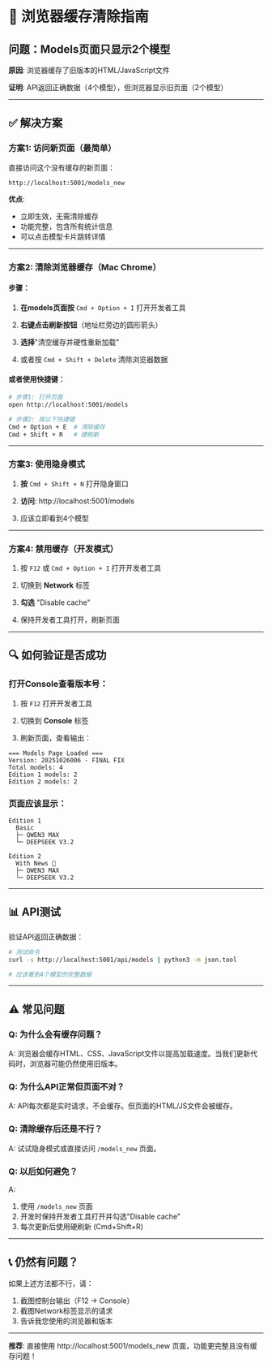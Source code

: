# 🔧 浏览器缓存清除指南

## 问题：Models页面只显示2个模型

**原因**: 浏览器缓存了旧版本的HTML/JavaScript文件

**证明**: API返回正确数据（4个模型），但浏览器显示旧页面（2个模型）

---

## ✅ 解决方案

### 方案1: 访问新页面（最简单）

直接访问这个没有缓存的新页面：

```
http://localhost:5001/models_new
```

**优点**:
- 立即生效，无需清除缓存
- 功能完整，包含所有统计信息
- 可以点击模型卡片跳转详情

---

### 方案2: 清除浏览器缓存（Mac Chrome）

#### 步骤：

1. **在models页面按** `Cmd + Option + I` 打开开发者工具

2. **右键点击刷新按钮**（地址栏旁边的圆形箭头）

3. **选择**"清空缓存并硬性重新加载"

4. 或者按 `Cmd + Shift + Delete` 清除浏览器数据

#### 或者使用快捷键：

```bash
# 步骤1: 打开页面
open http://localhost:5001/models

# 步骤2: 按以下快捷键
Cmd + Option + E  # 清除缓存
Cmd + Shift + R   # 硬刷新
```

---

### 方案3: 使用隐身模式

1. **按** `Cmd + Shift + N` 打开隐身窗口

2. **访问**: http://localhost:5001/models

3. 应该立即看到4个模型

---

### 方案4: 禁用缓存（开发模式）

1. 按 `F12` 或 `Cmd + Option + I` 打开开发者工具

2. 切换到 **Network** 标签

3. **勾选** "Disable cache"

4. 保持开发者工具打开，刷新页面

---

## 🔍 如何验证是否成功

### 打开Console查看版本号：

1. 按 `F12` 打开开发者工具

2. 切换到 **Console** 标签

3. 刷新页面，查看输出：

```
=== Models Page Loaded ===
Version: 20251026006 - FINAL FIX
Total models: 4
Edition 1 models: 2
Edition 2 models: 2
```

### 页面应该显示：

```
Edition 1
  Basic
  ├─ QWEN3 MAX
  └─ DEEPSEEK V3.2

Edition 2
  With News 📰
  ├─ QWEN3 MAX
  └─ DEEPSEEK V3.2
```

---

## 📊 API测试

验证API返回正确数据：

```bash
# 测试命令
curl -s http://localhost:5001/api/models | python3 -m json.tool

# 应该看到4个模型的完整数据
```

---

## ⚠️ 常见问题

### Q: 为什么会有缓存问题？

A: 浏览器会缓存HTML、CSS、JavaScript文件以提高加载速度。当我们更新代码时，浏览器可能仍然使用旧版本。

### Q: 为什么API正常但页面不对？

A: API每次都是实时请求，不会缓存。但页面的HTML/JS文件会被缓存。

### Q: 清除缓存后还是不行？

A: 试试隐身模式或直接访问 `/models_new` 页面。

### Q: 以后如何避免？

A: 
1. 使用 `/models_new` 页面
2. 开发时保持开发者工具打开并勾选"Disable cache"
3. 每次更新后使用硬刷新 (Cmd+Shift+R)

---

## 📞 仍然有问题？

如果上述方法都不行，请：

1. 截图控制台输出（F12 → Console）
2. 截图Network标签显示的请求
3. 告诉我您使用的浏览器和版本

---

**推荐**: 直接使用 http://localhost:5001/models_new 页面，功能更完整且没有缓存问题！





